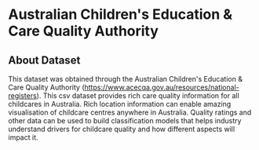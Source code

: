 # Australian Children's Education & Care Quality Authority

## About Dataset

This dataset was obtained through the Australian Children's Education & Care Quality Authority (https://www.acecqa.gov.au/resources/national-registers). This csv dataset provides rich care quality information for all childcares in Australia. Rich location information can enable amazing visualisation of childcare centres anywhere in Australia. Quality ratings and other data can be used to build classification models that helps industry understand drivers for childcare quality and how different aspects will impact it.

